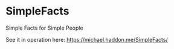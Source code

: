 # SimpleFacts
Simple Facts for Simple People

See it in operation here: https://michael.haddon.me/SimpleFacts/

